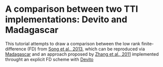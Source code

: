# A comparison between two TTI implementations: Devito and Madagascar

This tutorial attempts to draw a comparison between the low rank finite-difference (FD) from [Song et al., 2013](https://academic.oup.com/gji/article/193/2/960/634855), 
which can be reproduced via [Madagascar](http://www.ahay.org/wiki/Main_Page) and an approach proposed by [Zhang et al., 2011](https://library.seg.org/doi/10.1190/1.3554411) 
implemented throught an explicit FD scheme with [Devito](https://www.devitoproject.org/)
